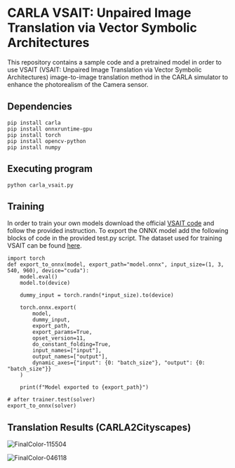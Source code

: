 # CARLA VSAIT: Unpaired Image Translation via Vector Symbolic Architectures

This repository contains a sample code and a pretrained model in order to use VSAIT (VSAIT: Unpaired Image Translation via Vector Symbolic Architectures) image-to-image translation method in the CARLA simulator to enhance the photorealism of the Camera sensor.

## Dependencies

```
pip install carla
pip install onnxruntime-gpu
pip install torch
pip install opencv-python
pip install numpy
```

## Executing program

```
python carla_vsait.py
```

## Training

In order to train your own models download the official [VSAIT code](https://github.com/facebookresearch/vsait/tree/main) and follow the provided instruction. To export the ONNX model add the following blocks of code in the provided test.py script. The dataset used for training VSAIT can be found [here](https://www.kaggle.com/datasets/stefanospasios/carla2real-enhancing-the-photorealism-of-carla).
```
import torch
def export_to_onnx(model, export_path="model.onnx", input_size=(1, 3, 540, 960), device="cuda"):
    model.eval()
    model.to(device)

    dummy_input = torch.randn(*input_size).to(device)

    torch.onnx.export(
        model,
        dummy_input,
        export_path,
        export_params=True,
        opset_version=11,
        do_constant_folding=True,
        input_names=["input"],
        output_names=["output"],
        dynamic_axes={"input": {0: "batch_size"}, "output": {0: "batch_size"}}
    )

    print(f"Model exported to {export_path}")

# after trainer.test(solver)
export_to_onnx(solver)
```

## Translation Results (CARLA2Cityscapes)

![FinalColor-115504](https://github.com/user-attachments/assets/e21b58cc-2a49-4d20-a110-989b2620f876)

![FinalColor-046118](https://github.com/user-attachments/assets/2d0b25f6-f3d9-466e-b04f-0c5678d7f10e)

